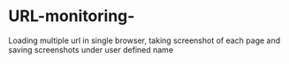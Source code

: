 # URL-monitoring-
Loading multiple url in single browser, taking screenshot of each page and saving screenshots under user defined name
